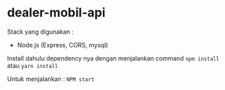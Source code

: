 # dealer-mobil-api
Stack yang digunakan :
- Node.js (Express, CORS, mysql)

Install dahulu dependency nya dengan menjalankan command `npm install` atau `yarn install`

Untuk menjalankan :
`NPM start`

